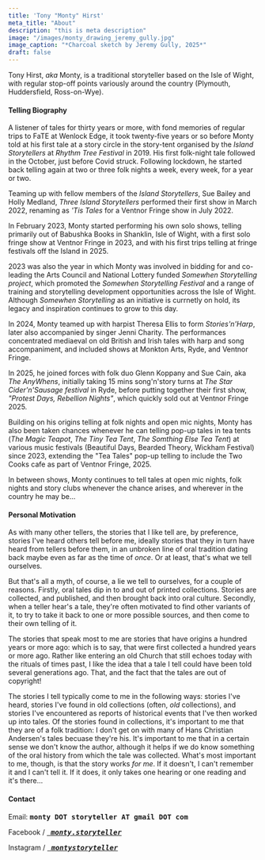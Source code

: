 ```yaml
---
title: 'Tony "Monty" Hirst'
meta_title: "About"
description: "this is meta description"
image: "/images/monty_drawing_jeremy_gully.jpg"
image_caption: "*Charcoal sketch by Jeremy Gully, 2025*"
draft: false
---
```


Tony Hirst, *aka* Monty, is a traditional storyteller based on the Isle of Wight, with regular stop-off points variously around the country (Plymouth, Huddersfield, Ross-on-Wye).

#### Telling Biography

A listener of tales for thirty years or more, with fond memories of regular trips to FaTE at Wenlock Edge, it took twenty-five years or so before Monty told at his first tale at a story circle in the story-tent organised by the *Island Storytellers* at *Rhythm Tree Festival* in 2019. His first folk-night tale followed in the October, just before Covid struck. Following lockdown, he started back telling again at two or three folk nights a week, every week, for a year or two.

Teaming up with fellow members of the *Island Storytellers*, Sue Bailey and Holly Medland, *Three Island Storytellers* performed their first show in March 2022, renaming as *'Tis Tales* for a Ventnor Fringe show in July 2022.

In February 2023, Monty started performing his own solo shows, telling primarily out of Babushka Books in Shanklin, Isle of Wight, with a first solo fringe show at Ventnor Fringe in 2023, and with his first trips telling at fringe festivals off the Island in 2025.

2023 was also the year in which Monty was involved in bidding for and co-leading the Arts Council and National Lottery funded *Somewhen Storytelling project*, which promoted the *Somewhen Storytelling Festival* and a range of training and storytelling development opportunities across the Isle of Wight. Although *Somewhen Storytelling* as an initiative is currnetly on hold, its legacy and inspiration continues to grow to this day.

In 2024, Monty teamed up with harpist Theresa Ellis to form *Stories'n'Harp*, later also accompanied by singer Jenni Charity. The performances concentrated mediaeval on old British and Irish tales with harp and song accompaniment, and included shows at Monkton Arts, Ryde, and Ventnor Fringe.

In 2025, he joined forces with folk duo Glenn Koppany and Sue Cain, aka *The AnyWhens*, initially taking 15 mins song'n'story turns at *The Star Cider'n'Sausage festival* in Ryde, before putting together their first show, *"Protest Days, Rebellion Nights"*, which quickly sold out at Ventnor Fringe 2025.

Building on his origins telling at folk nights and open mic nights, Monty has also been taken chances whenever he can telling pop-up tales in tea tents (*The Magic Teapot*, *The Tiny Tea Tent*, *The Somthing Else Tea Tent*) at various music festivals (Beautiful Days, Bearded Theory, Wickham Festival) since 2023, extending the "Tea Tales" pop-up telling to include the Two Cooks cafe as part of Ventnor Fringe, 2025.

In between shows, Monty continues to tell tales at open mic nights, folk nights and story clubs whenever the chance arises, and wherever in the country he may be...

#### Personal Motivation

As with many other tellers, the stories that I like tell are, by preference, stories I've heard others tell before me, ideally stories that they in turn have heard from tellers before them, in an unbroken line of oral tradition dating back maybe even as far as the time of *once*. Or at least, that's what we tell ourselves.

But that's all a myth, of course, a lie we tell to ourselves, for a couple of reasons. Firstly, oral tales dip in to and out of printed collections. Stories are collected, and published, and then brought back into oral culture. Secondly, when a teller hear's a tale, they're often motivated to find other variants of it, to try to take it back to one or more possible sources, and then come to their own telling of it.

The stories that speak most to me are stories that have origins a hundred years or more ago: which is to say, that were first collected a hundred years or more ago. Rather like entering an old Church that still echoes today with the rituals of times past, I like the idea that a tale I tell could have been told several generations ago. That, and the fact that the tales are out of copyright!

The stories I tell typically come to me in the following ways: stories I've heard, stories I've found in old collections (often, *old* collections), and stories I've encountered as reports of historical events that I've then worked up into tales. Of the stories found in collections, it's important to me that they are of a folk tradition: I don't get on with many of Hans Christian Andersen's tales becuase they're his. It's important to me that in a certain sense we don't know the author, although it helps if we do know something of the oral history from which the tale was collected. What's most important to me, though, is that the story works *for me*. If it doesn't, I can't remember it and I can't tell it. If it does, it only takes one hearing or one reading and it's there...

#### Contact

Email: __<tt>monty DOT storyteller AT gmail DOT com</tt>__

Facebook / <a target="_blank" aria-label="facebook" rel="nofollow noopener" href="https://www.facebook.com/monty.storyteller">
                <i class="fab fa-facebook"> &nbsp;&nbsp;<strong><tt>monty.storyteller</tt></strong></i>
              </a>

Instagram / <a target="_blank" aria-label="instagram" rel="nofollow noopener" href="https://www.instagram.com/montystoryteller/">
                <i class="fab fa-instagram"> &nbsp;&nbsp;<strong><tt>montystoryteller</tt></strong></i>
              </a>